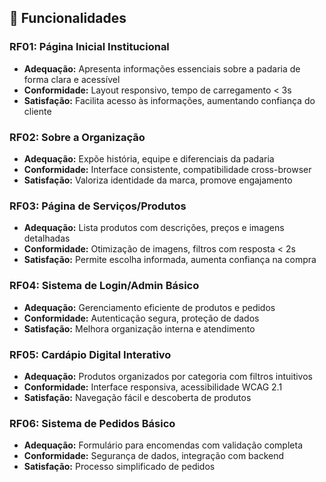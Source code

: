 ## 🚀 Funcionalidades

### RF01: Página Inicial Institucional
- **Adequação:** Apresenta informações essenciais sobre a padaria de forma clara e acessível
- **Conformidade:** Layout responsivo, tempo de carregamento < 3s
- **Satisfação:** Facilita acesso às informações, aumentando confiança do cliente

### RF02: Sobre a Organização  
- **Adequação:** Expõe história, equipe e diferenciais da padaria
- **Conformidade:** Interface consistente, compatibilidade cross-browser
- **Satisfação:** Valoriza identidade da marca, promove engajamento

### RF03: Página de Serviços/Produtos
- **Adequação:** Lista produtos com descrições, preços e imagens detalhadas
- **Conformidade:** Otimização de imagens, filtros com resposta < 2s
- **Satisfação:** Permite escolha informada, aumenta confiança na compra

### RF04: Sistema de Login/Admin Básico
- **Adequação:** Gerenciamento eficiente de produtos e pedidos
- **Conformidade:** Autenticação segura, proteção de dados
- **Satisfação:** Melhora organização interna e atendimento

### RF05: Cardápio Digital Interativo
- **Adequação:** Produtos organizados por categoria com filtros intuitivos
- **Conformidade:** Interface responsiva, acessibilidade WCAG 2.1
- **Satisfação:** Navegação fácil e descoberta de produtos

### RF06: Sistema de Pedidos Básico
- **Adequação:** Formulário para encomendas com validação completa
- **Conformidade:** Segurança de dados, integração com backend
- **Satisfação:** Processo simplificado de pedidos